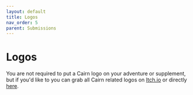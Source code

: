 ```yaml
---
layout: default
title: Logos
nav_order: 5
parent: Submissions
---
```


# Logos

You are not required to put a Cairn logo on your adventure or supplement, but if you'd like to you can grab all Cairn related logos on [Itch.io](https://yochaigal.itch.io/cairn-logos) or directly [here](https://drive.google.com/drive/folders/1FE02OCd9523KZDnTU5qTzw5Vk8GF4gkV?usp=sharing).